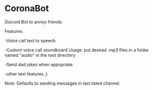 # CoronaBot
 Discord Bot to annoy friends

Features:
 
 -Voice call text to speech.
 
 -Custom voice call soundboard
  Usage: put desired .mp3 files in a folder named "audio" in the root directory
 
 -Send dad jokes when appopriate.
 
 -other text features ;)
 
 Note: Defaults to sending messages in last listed channel.
